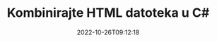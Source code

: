 ---
############################# Static ############################
layout: "auto-gen-merger"
date: 2022-10-26T09:12:18
draft: false
otherformats: mht mhtml odp ods odt one otp ott pdf pps ppsx ppt pptx rtf tex vdx

############################# Head ############################
head_title: "Kombinirajte HTML datoteke u C# | HTML Spajanje"
head_description: "Kombinirajte više HTML datoteka u jednu datoteku koristeći C# .NET API za spajanje dokumenata. Kombinirajte određene stranice ili nizove stranica iz različitih dokumenata u jedan dokument."

############################# Header ############################
title: "Kombinirajte HTML datoteka u C#"
description: "Kombinirajte HTML s nekoliko redaka .NET koda."
bg_image: "https://cms.admin.containerize.com/templates/aspose/App_Themes/V3/images/bg/header1.png"
bg_overlay: false
button:
    enable: true
    icon: "fas fa-arrow-down"
    label: "Preuzmite besplatnu probnu verziju"
    link: "https://downloads.groupdocs.com/merger/net"

############################# SubMenu ############################
submenu:
    enable: true

    left:
        img_alt: "GroupDocs.Merger for .NET"
        image: "https://cms.admin.containerize.com/templates/groupdocs/images/product-logos/90x90-noborder/groupdocs-merger-net.png"
        product: "GroupDocs.Merger"
        platform: ".NET"

    middle:
        button:

            # button loop
            - link: "https://apireference.groupdocs.com/merger/net"
              text: "API Referenca"

            # button loop
            - link: "https://github.com/groupdocs-merger"
              text: "Primjeri koda"

            # button loop
            - link: "https://products.groupdocs.app/merger/family"
              text: "Demo snimke uživo"

            # button loop
            - link: "https://purchase.groupdocs.com/pricing/merger/net"
              text: "Cijene"

    right:
        link_download: "https://downloads.groupdocs.com/merger"
        link_learn: "https://docs.groupdocs.com/merger/net"
        link_buy: "https://purchase.groupdocs.com"

############################# About ############################
about:
    enable: true
    title: "O GroupDocs.Merger for .NET API-ju"
    content: |
        [GroupDocs.Merger for .NET](/hr/merger/net/) pruža praktično rješenje za kombiniranje više PDF-ova, Microsoft Office (Word, Excel, PowerPoint, OneNote), OpenDocument, HTML, slike i mnogo drugih dokumenata u jednu datoteku unutar .NET aplikacija. GroupDocs.Merger će vam uštedjeti puno truda jer vam je dopušteno kombinirati HTML dokumenata - nema potrebe za instaliranjem softvera trećih strana, aplikacija za stolna računala ili dodataka. Sada je nepotrebno gubiti vrijeme i ručno kombinirati datoteke! Misija GroupDocs je pružiti najbolju kvalitetu i pojednostaviti tijek rada za obradu dokumenata.
        
        GroupDocs.Merger API pravi je izbor za korporativna rješenja koja trebaju značajke kombiniranja datoteka. Ovi API-ji dobro su podržani na svim glavnim operativnim sustavima i platformama uključujući .NET Framework, .NET Standard, .NET Core, Mono.

############################# Steps ############################
steps:
    enable: true
    title_left: "Kako kombinirati više HTML datoteka"
    content_left: |
        [GroupDocs.Merger for .NET](/hr/merger/net/) programerima za .NET olakšava kombiniranje dvije ili više HTML datoteka unutar svojih aplikacija implementacijom nekoliko lakih koraka.
        
        * Stvorite novu instancu **Merger** i proslijedite putanju izvornog dokumenta kao parametar konstruktora.
        * Pozovite **Join** klase **Merger** i proslijedite drugu putanju izvornog dokumenta.
        * Pozovite **Save** klase **Merger** da biste spremili spojeni dokument.

    title_right: "Zahtjevi sustava"
    content_right: |
        GroupDocs.Merger for .NET API-ji podržani su na svim glavnim platformama i operativnim sustavima. Prije izvršavanja koda u nastavku, provjerite imate li sljedeće preduvjete instalirane na vašem sustavu.

        * Operativni sustavi: Microsoft Windows, Linux, MacOS
        * Razvojna okruženja: Visual Studio, Xamarin, MonoDevelop
        * Okviri: .NET Framework, .NET Standard, .NET Core, Mono
        * Preuzmite najnoviju verziju GroupDocs.Merger for .NET s [NuGet](https://www.nuget.org/packages/groupdocs.merger)
         
    code: |
     {{% merger/additional-styles %}}
     {{< merger/code-merger title="Kako kombinirati HTML datoteke koristeći C# primjer koda">}}

        ```csharp    
        // Kombinirajte HTML datoteke koristeći GroupDocs.Merger API
        // Instancirajte spajanje s ulaznim HTML dokumentom
        using (Merger merger = new Merger("input1.html"))
          {
            // Pozovite Join metodu instance klase spajanja i proslijedite drugu putanju izvornog dokumenta
            merger.Join("input2.html");
    
            // Pozovite metodu Spremi instance klase spajanja da biste spremili spojeni dokument
            merger.Save("merged-file.html");
          }
        ```
     {{< /merger/code-merger >}}

############################# Demos ############################
demos:
    enable: true
    title: "Demonstracije uživo - mrežna aplikacija za kombiniranje dokumenata"
    content: |
       Kombinirajte više od jedne HTML datoteke upravo sada tako da posjetite [GroupDocs.Merger Live Demos](https://products.groupdocs.app/merger/family) web mjesto.
       Demo uživo ima sljedeće prednosti.
        
############################# About Formats ############################
about_formats:
    enable: true

############################# More Formats ############################
more_formats:
    enable: true
    title: "Spajanje drugih formata dokumenata"
    content: |
        .NET API za spajanje dokumenata za formate datoteka i slike. Kombinirajte neke od popularnih formata dokumenata kao što je navedeno u nastavku.

############################# Back to top ###############################
back_to_top:
    enable: true
---